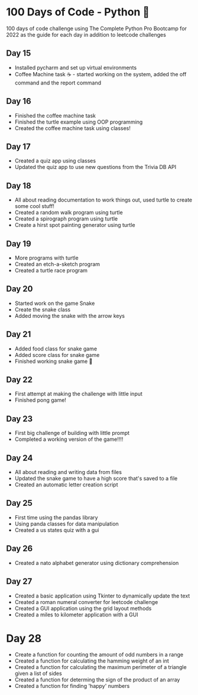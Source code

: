 # 100 Days of Code - Python 🐍
100 days of code challenge using The Complete Python Pro Bootcamp for 2022 as the guide for each day
in addition to leetcode challenges

## Day 15 
 - Installed pycharm and set up virtual environments
 - Coffee Machine task ☕️ - started working on the system, added the off command and the report command
## Day 16
 - Finished the coffee machine task
 - Finished the turtle example using OOP programming
 - Created the coffee machine task using classes!
## Day 17
 - Created a quiz app using classes
 - Updated the quiz app to use new questions from the Trivia DB API
## Day 18
 - All about reading documentation to work things out, used turtle to create some cool stuff!
 - Created a random walk program using turtle
 - Created a spirograph program using turtle
 - Create a hirst spot painting generator using turtle
## Day 19
 - More programs with turtle
 - Created an etch-a-sketch program
 - Created a turtle race program

## Day 20
- Started work on the game Snake
- Create the snake class 
- Added moving the snake with the arrow keys

## Day 21
- Added food class for snake game
- Added score class for snake game
- Finished working snake game 🎉

## Day 22
- First attempt at making the challenge with little input
- Finished pong game!

## Day 23
- First big challenge of building with little prompt
- Completed a working version of the game!!!!

## Day 24
- All about reading and writing data from files
- Updated the snake game to have a high score that's saved to a file
- Created an automatic letter creation script

## Day 25
- First time using the pandas library
- Using panda classes for data manipulation
- Created a us states quiz with a gui

## Day 26
- Created a nato alphabet generator using dictionary comprehension

## Day 27
- Created a basic application using Tkinter to dynamically update the text
- Created a roman numeral converter for leetcode challenge
- Created a GUI application using the grid layout methods
- Created a miles to kilometer application with a GUI

# Day 28
- Create a function for counting the amount of odd numbers in a range
- Created a function for calculating the hamming weight of an int
- Created a function for calculating the maximum perimeter of a triangle given a list of sides
- Created a function for determing the sign of the product of an array
- Created a function for finding 'happy' numbers